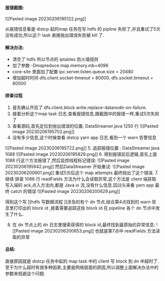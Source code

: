#### 报错截图:

![[Pasted image 20230206195122.png]]

从报错信息看是 distcp 起的map 任务在写 hdfs 的 pipline 失败了,并且重试了5次没有成功,所以这个 task 直接抛出错误失败被 kill 了.

#### 解决办法:

- 清空了 hdfs 所以节点的 iptables 防火墙规则
- 加了参数 -Dmapreduce.map.memory.mb=4096
- core-site 里面加了配置 ipc.server.listen.queue.size = 20480
- 增加超时时间 dfs.client.socket-timeout = 80000, dfs.socket.timeout = 80000

#### 排查过程

1.  首先确认开启了 dfs.client.block.write.replace-datanode-on-failure.
2.  接着分析这个map task 日志,查看报错信息,跟截图中的报错一样,重试5次失败了  
3.  查看源码,首先定位到抛出错误的位置, DataStreamer.java 1250 行
   ![[Pasted image 20230206195702.png]]
4. 没有多少信息,这个时候查看 distcp yarn app 日志,看到一个 warn 告警信息 

![[Pasted image 20230206195722.png]]
5. 追踪报错位置 : DataStreamer.java 1088 
![[Pasted image 20230206195829.png]]
6. 得到报错前后逻辑,首先上面 1088 行这个方法报错了,然后监控线程标记错误: 
![[Pasted image 20230206195942.png]]
然后DataStreamer 开始重试:
![[Pasted image 20230206200601.png]]
重试5次后这个 map attempts 最终抛出了这个错误.
7. 继续 排查 1088 行 readFields 方法为什么会读取异常,这个方法是 client 端获取写入端的 ack,点入方法内,都是 Java io 流,没有什么信息.回过头来看 yarn app 最终 catch 的错误
![[Pasted image 20230206200629.png]]

得到这个写 [[hdfs 写数据流程 ]]涉及的有个 dn 节点,结合第4点找到的 warn 信息里打印出的 block id ,接着需要追踪这些 block id 在 pipeline 各个 dn 节点中发生了什么.

8. 在 dn 节点上的 dn 日志里搜索获得的 block id,最终找到最原始的异常信息:
![[Pasted image 20230206200653.png]]
也就是第7点中 readFields 方法读取的异常

#### 总结:

直接原因就是 distcp 任务中起的 map task 中的 client 写 block 到 dn 中超时了.至于为什么超时有很多种因素,主要是网络层面的原因,所以调整上面解决办法中的参数来规避这个问题.



